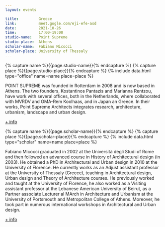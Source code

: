 ```yaml
---
layout: events

title:         Greece
link:          meet.gogle.com/eji-efe-asd
date:          2021-10-26
time:          17:00-19:00
studio-name:   Point Supreme
studio-place:  Athens
scholar-name:  Fabiano Micocci
scholar-place: University of Thessaly
---
```


{% capture name %}{{page.studio-name}}{% endcapture %}
{% capture place %}{{page.studio-place}}{% endcapture %}
{% include data.html type="office" name=name place=place %}

POINT SUPREME was founded in Rotterdam in 2008 and is now based in Athens. The two founders, Kostantinos Pantazis and Marianna Rentzou, have work with several offices, both in the Netherlands, where collaborated with MVRDV and OMA-Rem Koolhaas, and in Japan an Greece. In their works, Point Supreme Architects integrates research, architecture, urbanism, landscape and urban design.

[+ info](http://www.pointsupreme.com/content/)

{% capture name %}{{page.scholar-name}}{% endcapture %}
{% capture place %}{{page.scholar-place}}{% endcapture %}
{% include data.html type="scholar" name=name place=place %}

Fabiano Micocci graduated in 2002 at the Università degli Studi of Rome and then followed an advanced course in History of Architectural design (in 2003). He obtained a PhD in Architectural and Urban design in 2010 at the University of Florence. He currently works as an Adjust assistant professor at the University of Thessaly (Greece), teaching in Architectural design, Urban design and Theory of Architecture courses. He previously worked and taught at the University of Florence, he also worked as a Visiting assistant professor at the Lebanese American University of Beirut, as a Partner associate Lecturer al MArch in Architecture and Urbanism at the University of Portsmouth and Metropolitan College of Athens. Moreover, he took part in numerous international workshops in Architectural and Urban design.

[+ info](https://www.officina-artec.com/staff/fabiano/)
